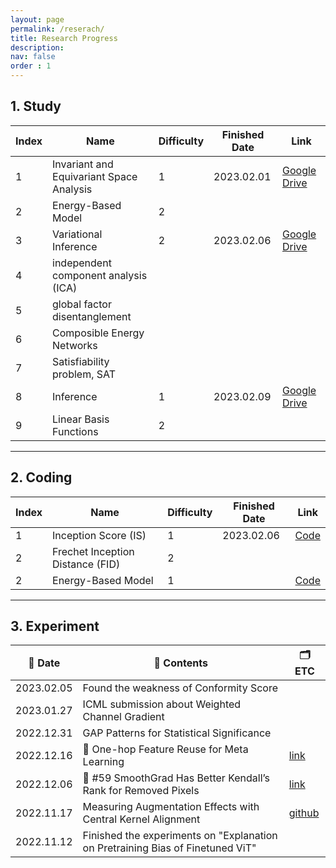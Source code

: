 ```yaml
---
layout: page
permalink: /reserach/
title: Research Progress
description: 
nav: false
order : 1
---
```




## 1. Study  

|Index| Name | Difficulty | Finished Date| Link |
|---|---|---|---|---| 
|1| Invariant and Equivariant Space Analysis | 1 | 2023.02.01| [Google Drive](https://drive.google.com/file/d/14qO-wqfnwvG-3PcPzeqOjANPOFopaQ1o/view?usp=share_link) |  
|2| Energy-Based Model | 2 |  |  |
|3| Variational Inference | 2 | 2023.02.06 | [Google Drive](https://drive.google.com/file/d/1wt7mrPGWW8bj8LhFvAXGnbj-J46C_dil/view?usp=share_link)|
|4| independent component analysis (ICA) | 
|5| global factor disentanglement | |
|6| Composible Energy Networks |
|7| Satisfiability problem, SAT | 
|8| Inference | 1 | 2023.02.09 | [Google Drive](https://drive.google.com/file/d/1m4yiuAQV1Ee2Q4EU_BCcT9ToLayeuYpJ/view?usp=share_link)|
|9| Linear Basis Functions | 2| ||

<hr>

## 2. Coding 

|Index| Name| Difficulty |  Finished Date| Link |
|---|---|---|---|---| 
|1|  Inception Score (IS) | 1 | 2023.02.06 | [Code](https://github.com/fxnnxc/rudiment/blob/main/study/gan/metric/inception_score.py)|
|2| Frechet Inception Distance (FID) | 2 | ||
|2| Energy-Based Model | 1 |  | [Code]()  |

<hr>


## 3. Experiment




|📆 Date| 🍁 Contents| 🗂 ETC | 
|---|---|---|
|2023.02.05| Found the weakness of Conformity Score|
|2023.01.27|ICML submission about Weighted Channel Gradient|
|2022.12.31|GAP Patterns for Statistical Significance|
|2022.12.16|📜 One-hop Feature Reuse for Meta Learning| [link](https://fxnnxc.github.io/blog/2022/one_hop) |
|2022.12.06|🧪 #59 SmoothGrad Has Better Kendall’s Rank for Removed Pixels| [link](https://fxnnxc.github.io/blog/2022/exp_59/)|
|2022.11.17| Measuring Augmentation Effects with Central Kernel Alignment|[github](https://github.com/fxnnxc/hex/tree/main/experiments/1_measuring_augmentation_effects_with_central_kernel_alignment)|
|2022.11.12|Finished the experiments on "Explanation on Pretraining Bias of Finetuned ViT" |  |


